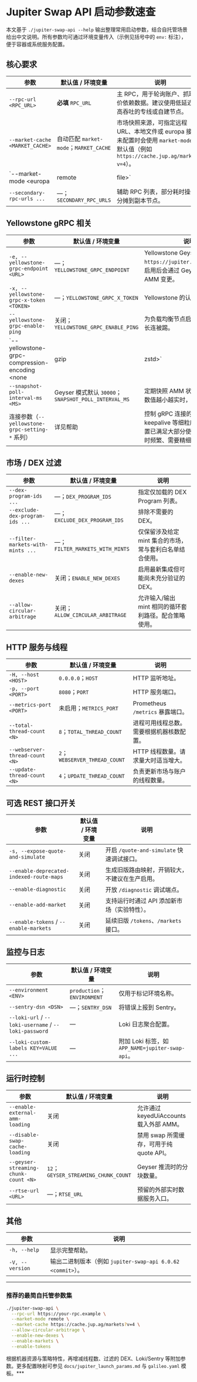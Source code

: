 # Jupiter Swap API 启动参数速查

本文基于 `./jupiter-swap-api --help` 输出整理常用启动参数，结合自托管场景给出中文说明。所有参数均可通过环境变量传入（示例见括号中的 `env:` 标注），便于容器或系统服务配置。

## 核心要求

| 参数 | 默认值 / 环境变量 | 说明 |
| --- | --- | --- |
| `--rpc-url <RPC_URL>` | **必填** `RPC_URL` | 主 RPC，用于轮询账户、抓取报价依赖数据。建议使用低延迟、高吞吐的专线或自建节点。 |
| `--market-cache <MARKET_CACHE>` | 自动匹配 `market-mode`；`MARKET_CACHE` | 市场快照来源，可指定远程 URL、本地文件或 europa 接口。未配置时会使用 `market-mode` 的默认值（例如 `https://cache.jup.ag/markets?v=4`）。 |
| `--market-mode <europa|remote|file>` | `europa`；`MARKET_MODE` | 市场更新策略：`europa` 实时推送、`remote` 使用固定快照、`file` 读取本地文件。自托管/离线环境推荐 `remote` 或 `file`。 |
| `--secondary-rpc-urls ...` | —；`SECONDARY_RPC_URLS` | 辅助 RPC 列表，部分耗时操作可分摊到副本节点。 |

## Yellowstone gRPC 相关

| 参数 | 默认值 / 环境变量 | 说明 |
| --- | --- | --- |
| `-e, --yellowstone-grpc-endpoint <URL>` | —；`YELLOWSTONE_GRPC_ENDPOINT` | Yellowstone Geyser 入口（如 `https://jupiter.rpcpool.com`）。启用后会通过 Geyser 实时获取 AMM 变更。 |
| `-x, --yellowstone-grpc-x-token <TOKEN>` | —；`YELLOWSTONE_GRPC_X_TOKEN` | Yellowstone 的认证 Token。 |
| `--yellowstone-grpc-enable-ping` | 关闭；`YELLOWSTONE_GRPC_ENABLE_PING` | 为负载均衡节点启用 ping，避免长连被踢。 |
| `--yellowstone-grpc-compression-encoding <none|gzip|zstd>` | `gzip`；`YELLOWSTONE_GRPC_COMPRESSION_ENCODING` | gRPC 压缩方式。网络环境良好可维持默认 gzip。 |
| `--snapshot-poll-interval-ms <MS>` | Geyser 模式默认 `30000`；`SNAPSHOT_POLL_INTERVAL_MS` | 定期快照 AMM 状态的轮询间隔，数值越小越实时，负载越高。 |
| 连接参数（`--yellowstone-grpc-setting-*` 系列） | 详见帮助 | 控制 gRPC 连接的超时、窗口、keepalive 等细粒度行为。默认配置已满足大部分使用场景，仅在超时频繁、需要精细调优时修改。 |

## 市场 / DEX 过滤

| 参数 | 默认值 / 环境变量 | 说明 |
| --- | --- | --- |
| `--dex-program-ids ...` | —；`DEX_PROGRAM_IDS` | 指定仅加载的 DEX Program 列表。 |
| `--exclude-dex-program-ids ...` | —；`EXCLUDE_DEX_PROGRAM_IDS` | 排除不需要的 DEX。 |
| `--filter-markets-with-mints ...` | —；`FILTER_MARKETS_WITH_MINTS` | 仅保留涉及给定 mint 集合的市场，常与套利白名单结合使用。 |
| `--enable-new-dexes` | 关闭；`ENABLE_NEW_DEXES` | 启用最新集成但可能尚未充分验证的 DEX。 |
| `--allow-circular-arbitrage` | 关闭；`ALLOW_CIRCULAR_ARBITRAGE` | 允许输入/输出 mint 相同的循环套利路径。配合策略使用。 |

## HTTP 服务与线程

| 参数 | 默认值 / 环境变量 | 说明 |
| --- | --- | --- |
| `-H, --host <HOST>` | `0.0.0.0`；`HOST` | HTTP 监听地址。 |
| `-p, --port <PORT>` | `8080`；`PORT` | HTTP 服务端口。 |
| `--metrics-port <PORT>` | 未启用；`METRICS_PORT` | Prometheus `/metrics` 暴露端口。 |
| `--total-thread-count <N>` | `8`；`TOTAL_THREAD_COUNT` | 进程可用线程总数。需要根据机器核数配置。 |
| `--webserver-thread-count <N>` | `2`；`WEBSERVER_THREAD_COUNT` | HTTP 线程数量。请求量大时适当增大。 |
| `--update-thread-count <N>` | `4`；`UPDATE_THREAD_COUNT` | 负责更新市场与账户的线程数量。 |

## 可选 REST 接口开关

| 参数 | 默认值 / 环境变量 | 说明 |
| --- | --- | --- |
| `-s, --expose-quote-and-simulate` | 关闭 | 开启 `/quote-and-simulate` 快速调试接口。 |
| `--enable-deprecated-indexed-route-maps` | 关闭 | 生成旧版路由映射，开销较大，不建议在生产启用。 |
| `--enable-diagnostic` | 关闭 | 开放 `/diagnostic` 调试端点。 |
| `--enable-add-market` | 关闭 | 支持运行时通过 API 添加新市场（实验特性）。 |
| `--enable-tokens` / `--enable-markets` | 关闭 | 延续旧版 `/tokens`、`/markets` 接口。 |

## 监控与日志

| 参数 | 默认值 / 环境变量 | 说明 |
| --- | --- | --- |
| `--environment <ENV>` | `production`；`ENVIRONMENT` | 仅用于标记环境名称。 |
| `--sentry-dsn <DSN>` | —；`SENTRY_DSN` | 将错误上报到 Sentry。 |
| `--loki-url` / `--loki-username` / `--loki-password` | — | Loki 日志聚合配置。 |
| `--loki-custom-labels KEY=VALUE ...` | — | 附加 Loki 标签，如 `APP_NAME=jupiter-swap-api`。 |

## 运行时控制

| 参数 | 默认值 / 环境变量 | 说明 |
| --- | --- | --- |
| `--enable-external-amm-loading` | 关闭 | 允许通过 keyedUiAccounts 载入外部 AMM。 |
| `--disable-swap-cache-loading` | 关闭 | 禁用 swap 所需缓存，可用于纯 quote API。 |
| `--geyser-streaming-chunk-count <N>` | `12`；`GEYSER_STREAMING_CHUNK_COUNT` | Geyser 推流时的分块数量。 |
| `--rtse-url <URL>` | —；`RTSE_URL` | 预留的外部实时数据服务入口。 |

## 其他

| 参数 | 说明 |
| --- | --- |
| `-h, --help` | 显示完整帮助。 |
| `-V, --version` | 输出二进制版本（例如 `jupiter-swap-api 6.0.62 <commit>`）。 |

---

### 推荐的最简自托管参数集

```bash
./jupiter-swap-api \
  --rpc-url https://your-rpc.example \
  --market-mode remote \
  --market-cache https://cache.jup.ag/markets?v=4 \
  --allow-circular-arbitrage \
  --enable-new-dexes \
  --enable-markets \
  --enable-tokens
```

根据机器资源与策略特性，再增减线程数、过滤的 DEX、Loki/Sentry 等附加参数。更多配置映射可参见 `docs/jupiter_launch_params.md` 与 `galileo.yaml` 模板。***
